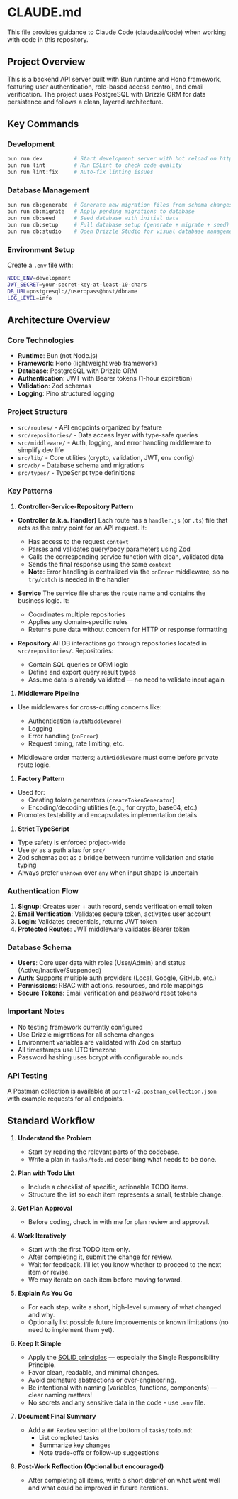 # CLAUDE.md

This file provides guidance to Claude Code (claude.ai/code) when working with code in this repository.

## Project Overview

This is a backend API server built with Bun runtime and Hono framework, featuring user authentication, role-based access control, and email verification. The project uses PostgreSQL with Drizzle ORM for data persistence and follows a clean, layered architecture.

## Key Commands

### Development

```bash
bun run dev          # Start development server with hot reload on http://localhost:3000
bun run lint         # Run ESLint to check code quality
bun run lint:fix     # Auto-fix linting issues
```

### Database Management

```bash
bun run db:generate  # Generate new migration files from schema changes
bun run db:migrate   # Apply pending migrations to database
bun run db:seed      # Seed database with initial data
bun run db:setup     # Full database setup (generate + migrate + seed)
bun run db:studio    # Open Drizzle Studio for visual database management
```

### Environment Setup

Create a `.env` file with:

```bash
NODE_ENV=development
JWT_SECRET=your-secret-key-at-least-10-chars
DB_URL=postgresql://user:pass@host/dbname
LOG_LEVEL=info
```

## Architecture Overview

### Core Technologies

- **Runtime**: Bun (not Node.js)
- **Framework**: Hono (lightweight web framework)
- **Database**: PostgreSQL with Drizzle ORM
- **Authentication**: JWT with Bearer tokens (1-hour expiration)
- **Validation**: Zod schemas
- **Logging**: Pino structured logging

### Project Structure

- `src/routes/` - API endpoints organized by feature
- `src/repositories/` - Data access layer with type-safe queries
- `src/middleware/` - Auth, logging, and error handling middleware to simplify dev life
- `src/lib/` - Core utilities (crypto, validation, JWT, env config)
- `src/db/` - Database schema and migrations
- `src/types/` - TypeScript type definitions

### Key Patterns

1. **Controller-Service-Repository Pattern**

- **Controller (a.k.a. Handler)**
  Each route has a `handler.js` (or `.ts`) file that acts as the entry point for an API request. It:

  - Has access to the request `context`
  - Parses and validates query/body parameters using Zod
  - Calls the corresponding service function with clean, validated data
  - Sends the final response using the same `context`
  - **Note**: Error handling is centralized via the `onError` middleware, so no `try/catch` is needed in the handler

- **Service**
  The service file shares the route name and contains the business logic. It:

  - Coordinates multiple repositories
  - Applies any domain-specific rules
  - Returns pure data without concern for HTTP or response formatting

- **Repository**
  All DB interactions go through repositories located in `src/repositories/`. Repositories:
  - Contain SQL queries or ORM logic
  - Define and export query result types
  - Assume data is already validated — no need to validate input again

1. **Middleware Pipeline**

- Use middlewares for cross-cutting concerns like:

  - Authentication (`authMiddleware`)
  - Logging
  - Error handling (`onError`)
  - Request timing, rate limiting, etc.

- Middleware order matters; `authMiddleware` must come before private route logic.

1. **Factory Pattern**

- Used for:
  - Creating token generators (`createTokenGenerator`)
  - Encoding/decoding utilities (e.g., for crypto, base64, etc.)
- Promotes testability and encapsulates implementation details

1. **Strict TypeScript**

- Type safety is enforced project-wide
- Use `@/` as a path alias for `src/`
- Zod schemas act as a bridge between runtime validation and static typing
- Always prefer `unknown` over `any` when input shape is uncertain

### Authentication Flow

1. **Signup**: Creates user + auth record, sends verification email token
2. **Email Verification**: Validates secure token, activates user account
3. **Login**: Validates credentials, returns JWT token
4. **Protected Routes**: JWT middleware validates Bearer token

### Database Schema

- **Users**: Core user data with roles (User/Admin) and status (Active/Inactive/Suspended)
- **Auth**: Supports multiple auth providers (Local, Google, GitHub, etc.)
- **Permissions**: RBAC with actions, resources, and role mappings
- **Secure Tokens**: Email verification and password reset tokens

### Important Notes

- No testing framework currently configured
- Use Drizzle migrations for all schema changes
- Environment variables are validated with Zod on startup
- All timestamps use UTC timezone
- Password hashing uses bcrypt with configurable rounds

### API Testing

A Postman collection is available at `portal-v2.postman_collection.json` with example requests for all endpoints.

## Standard Workflow

1. **Understand the Problem**

   - Start by reading the relevant parts of the codebase.
   - Write a plan in `tasks/todo.md` describing what needs to be done.

2. **Plan with Todo List**

   - Include a checklist of specific, actionable TODO items.
   - Structure the list so each item represents a small, testable change.

3. **Get Plan Approval**

   - Before coding, check in with me for plan review and approval.

4. **Work Iteratively**

   - Start with the first TODO item only.
   - After completing it, submit the change for review.
   - Wait for feedback. I’ll let you know whether to proceed to the next item or revise.
   - We may iterate on each item before moving forward.

5. **Explain As You Go**

   - For each step, write a short, high-level summary of what changed and why.
   - Optionally list possible future improvements or known limitations (no need to implement them yet).

6. **Keep It Simple**

   - Apply the [SOLID principles](https://en.wikipedia.org/wiki/SOLID) — especially the Single Responsibility Principle.
   - Favor clean, readable, and minimal changes.
   - Avoid premature abstractions or over-engineering.
   - Be intentional with naming (variables, functions, components) — clear naming matters!
   - No secrets and any sensitive data in the code - use `.env` file.

7. **Document Final Summary**

   - Add a `## Review` section at the bottom of `tasks/todo.md`:
     - List completed tasks
     - Summarize key changes
     - Note trade-offs or follow-up suggestions

8. **Post-Work Reflection (Optional but encouraged)**
   - After completing all items, write a short debrief on what went well and what could be improved in future iterations.
